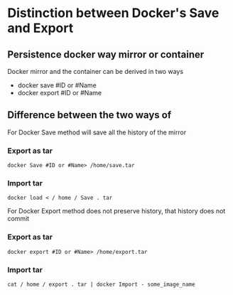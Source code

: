# Distinction between Docker's Save and Export

## Persistence docker way mirror or container

Docker mirror and the container can be derived in two ways

* docker save \#ID or \#Name
* docker export \#ID or \#Name

## Difference between the two ways of

For Docker Save method will save all the history of the mirror

### Export as tar

`docker Save #ID or #Name> /home/save.tar`

### Import tar

`docker load < / home / Save . tar`

For Docker Export method does not preserve history, that history does not commit

### Export as tar

`docker export #ID or #Name> /home/export.tar`

### Import tar

`cat / home / export . tar | docker Import - some_image_name`

